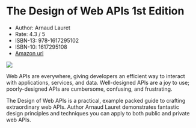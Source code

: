 # The Design of Web APIs 1st Edition

* Author: Arnaud Lauret
* Rate: 4.3 / 5
* ISBN-13: 978-1617295102
* ISBN-10: 1617295108
* [Amazon url](https://www.amazon.com/dp/1617295108/?coliid=I1NEUUZUV1XOEG&colid=1CNL2S9M9DD6L&psc=1&ref_=lv_ov_lig_dp_it)

![](https://images-na.ssl-images-amazon.com/images/I/41WHfH8CSUL._SX397_BO1,204,203,200_.jpg)

Web APIs are everywhere, giving developers an efficient way to interact with applications, services, and data. Well-designed APIs are a joy to use; poorly-designed APIs are cumbersome, confusing, and frustrating.

The Design of Web APIs is a practical, example packed guide to crafting extraordinary web APIs. Author Arnaud Lauret demonstrates fantastic design principles and techniques you can apply to both public and private web APIs.